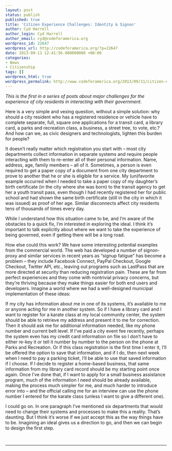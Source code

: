```yaml
---
layout: post
status: publish
published: true
title: 'Citizen Experience Challenges: Identity & Signon'
author: Cyd Harrell
author_login: Cyd Harrell
author_email: cyd@codeforamerica.org
wordpress_id: 22647
wordpress_url: http://codeforamerica.org/?p=22647
date: 2013-09-11 12:41:56.000000000 +00:00
categories:
- News
- Citizenship
tags: []
wordpress_html: true
wordpress_permalink: http://www.codeforamerica.org/2013/09/11/citizen-experience-challenges-identity-signon/
---
```


<p><em>This is the first in a series of posts about major challenges for the experience of city residents in interacting with their government.</em></p>
<p>Here is a very simple and vexing question, without a simple solution: why should a city resident who has a registered residence or vehicle have to complete separate, full, square one applications for a transit card, a library card, a parks and recreation class, a business, a street tree, to vote, etc.? And how can we, as civic designers and technologists, lighten this burden for people?</p>
<p>It doesn’t really matter which registration you start with – most city departments collect information in separate systems and require people interacting with them to re-enter all of their personal information. Name, address, age, family members – all of it. Sometimes, a person is even required to get a paper copy of a document from one city department to prove to another that he or she is eligible for a service. My (un)favorite example occurred when I needed to take a paper copy of my daughter’s birth certificate (in the city where she was born) to the transit agency to get her a youth transit pass, even though I had recently registered her for public school and had shown the same birth certificate (still in the city in which it was issued) as proof of her age. Similar disconnects affect city residents tens of thousands of times every day.</p>
<p>While I understand how this situation came to be, and I’m aware of the obstacles to a quick fix, I’m interested in exploring the ideal. I think it’s important to talk explicitly about where we want to take the experience of being governed, even if getting there will be a long road.</p>
<p>How else could this work? We have some interesting potential examples from the commercial world. The web has developed a number of signon-proxy and similar services in recent years as “signup fatigue” has become a problem – they include Facebook Connect, PayPal Checkout, Google Checkout, Twitter API, etc., leaving out programs such as LastPass that are more directed at security than reducing registration pain. These are far from perfect experiences and they come with nontrivial privacy concerns, but they’re thriving because they make things easier for both end users and developers. Imagine a world where we had a well-designed municipal implementation of these ideas:</p>
<p>If my city has information about me in one of its systems, it’s available to me or anyone acting for me in another system. So if I have a library card and I want to register for a karate class at my local community center, the system should be able to retrieve my address and present it to me for correction. Then it should ask me for additional information needed, like my phone number and current belt level. If I’ve paid a city event fee recently, perhaps the system even has my credit card information on file so I don’t have to either re-key it or tell it number by number to the person on the phone at Parks and Recreation. Or if this class registration is the first time I enter it, I’ll be offered the option to save that information, and if I do, then next week when I need to pay a parking ticket, I’ll be able to use that saved information if I choose. If I decide to register a home-based business, that same information from my library card record should be my starting point once again. Once I’ve done that, if I want to apply for a small business assistance program, much of the information I need should be already available, making the process much simpler for me, and much harder to introduce error into – and the official calling me for an interview can use the phone number I entered for the karate class (unless I want to give a different one).</p>
<p>I could go on. In one paragraph I’ve mentioned six departments that would need to change their systems and processes to make this a reality. That’s daunting. But I think it’s worse if we just accept this as the way things have to be. Imagining an ideal gives us a direction to go, and then we can begin to design the first step.</p>
<p> </p>
<hr/>
 